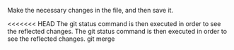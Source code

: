 Make the necessary changes in the file, and then save it.

<<<<<<< HEAD
The git status command is then executed in order to see the reflected changes.
The git status command is then executed in order to see the reflected changes.
git merge

